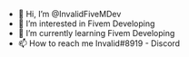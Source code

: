 - 👋 Hi, I’m @InvalidFiveMDev
- 👀 I’m interested in Fivem Developing
- 🌱 I’m currently learning Fivem Developing
- 📫 How to reach me Invalid#8919 - Discord 

<!---
InvalidFiveMDev/InvalidFiveMDev is a ✨ special ✨ repository because its `README.md` (this file) appears on your GitHub profile.
You can click the Preview link to take a look at your changes.
--->
